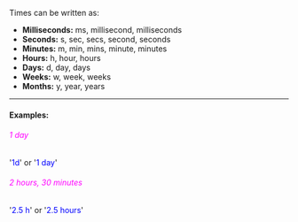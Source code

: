 
Times can be written as:

- **Milliseconds:** ms, millisecond, milliseconds
- **Seconds:** s, sec, secs, second, seconds
- **Minutes:** m, min, mins, minute, minutes
- **Hours:** h, hour, hours
- **Days:** d, day, days
- **Weeks:** w, week, weeks
- **Months:** y, year, years

---

#### Examples:

###### <span style="color:magenta">1 day</span>
'<span style="color:blue">1d</span>'
or 
'<span style="color:blue">1 day</span>'

###### <span style="color:magenta">2 hours, 30 minutes</span>
'<span style="color:blue">2.5 h</span>'
or 
'<span style="color:blue">2.5 hours</span>'
